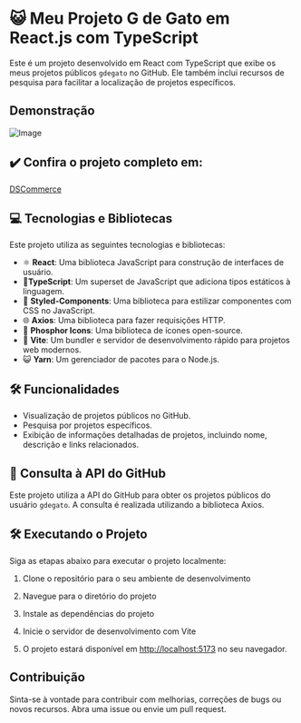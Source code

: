 # 😺 Meu Projeto G de Gato em React.js com TypeScript

Este é um projeto desenvolvido em React com TypeScript que exibe os meus projetos públicos `gdegato` no GitHub. Ele também inclui recursos de pesquisa para facilitar a localização de projetos específicos.


## Demonstração

![Image](https://media.giphy.com/media/v1.Y2lkPTc5MGI3NjExM3VkZ2YwZGlrcnlvMXVxdWZzNGJibGx2bzY2cG8zNWVybGNmdzZ1eSZlcD12MV9pbnRlcm5hbF9naWZfYnlfaWQmY3Q9Zw/3TUuzD05gOBlnwIr4j/giphy.gif)


## ✔️ Confira o projeto completo em:

<a href="https://gdegato.vercel.app/">DSCommerce</a>

## 💻 Tecnologias e Bibliotecas

Este projeto utiliza as seguintes tecnologias e bibliotecas:

- ⚛️ **React**: Uma biblioteca JavaScript para construção de interfaces de usuário.
- 🔷**TypeScript**: Um superset de JavaScript que adiciona tipos estáticos à linguagem.
- 💅 **Styled-Components**: Uma biblioteca para estilizar componentes com CSS no JavaScript.
- 🌐 **Axios**: Uma biblioteca para fazer requisições HTTP.
- 🌟 **Phosphor Icons**: Uma biblioteca de ícones open-source.
- 🚀 **Vite**: Um bundler e servidor de desenvolvimento rápido para projetos web modernos.
- 😺 **Yarn**: Um gerenciador de pacotes para o Node.js.

## 🛠️ Funcionalidades

- Visualização de projetos públicos no GitHub.
- Pesquisa por projetos específicos.
- Exibição de informações detalhadas de projetos, incluindo nome, descrição e links relacionados.

## 🐙 Consulta à API do GitHub 

Este projeto utiliza a API do GitHub para obter os projetos públicos do usuário `gdegato`. A consulta é realizada utilizando a biblioteca Axios.

## 🛠️ Executando o Projeto

Siga as etapas abaixo para executar o projeto localmente:

1. Clone o repositório para o seu ambiente de desenvolvimento

2. Navegue para o diretório do projeto

3. Instale as dependências do projeto

4. Inicie o servidor de desenvolvimento com Vite

5. O projeto estará disponível em [http://localhost:5173](http://localhost:5173) no seu navegador.

## Contribuição

Sinta-se à vontade para contribuir com melhorias, correções de bugs ou novos recursos. Abra uma issue ou envie um pull request.
